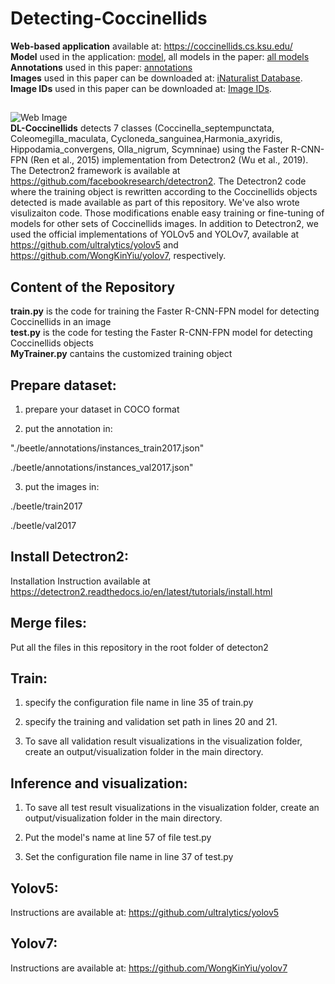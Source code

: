 # Detecting-Coccinellids <br />
__Web-based application__ available at: https://coccinellids.cs.ksu.edu/ <br />
__Model__ used in the application: [model](https://ksuemailprod-my.sharepoint.com/:u:/g/personal/cwang16_ksu_edu/Ec2xffYhA9xLnBhGKEeDBAgBx-ENg0bkDil3i5Wdrw6eEQ?e=m0qs9w), all models in the paper:  [all models](https://ksuemailprod-my.sharepoint.com/:f:/g/personal/cwang16_ksu_edu/EkcBax9QZMdDnmnRWRfYZGIBH79HacgF4SeZd-frlog4oQ?e=ZdO2qs)<br />
__Annotations__ used in this paper: [annotations](https://ksuemailprod-my.sharepoint.com/:f:/g/personal/cwang16_ksu_edu/EgUTIZwyrNFJkJsBycLm-3kB3gHBfI0yfZLy964OEILu_g?e=fiBWc5) <br />
__Images__ used in this paper can be downloaded at: [iNaturalist Database](https://www.inaturalist.org/).  <br />
__Image IDs__ used in this paper can be downloaded at: [Image IDs](https://ksuemailprod-my.sharepoint.com/:f:/g/personal/cwang16_ksu_edu/EgWtcjs8XR5CiZDl9VEf3j4B5c5HgD7P4ZaRqAcXp1cyJQ?e=JmUyqP). 


##
![Web Image](https://i.pinimg.com/originals/9c/40/c6/9c40c67babece19e25859b736afe5fec.jpg) <br /> 
__DL-Coccinellids__ detects 7 classes (Coccinella_septempunctata, Coleomegilla_maculata, Cycloneda_sanguinea,Harmonia_axyridis, Hippodamia_convergens, Olla_nigrum, Scymninae) using the Faster R-CNN-FPN (Ren et al., 2015) implementation from Detectron2 (Wu et al., 2019). The Detectron2 framework is available at https://github.com/facebookresearch/detectron2. The Detectron2 code where the training object is  rewritten according to the Coccinellids objects detected is made available as part of this repository. We've also wrote visulizaiton code. Those modifications enable easy training or fine-tuning of models for other sets of Coccinellids images. In addition to Detectron2, we used the official implementations of YOLOv5 and YOLOv7, available at https://github.com/ultralytics/yolov5 and https://github.com/WongKinYiu/yolov7, respectively. 
<br />


## Content of the Repository
__train.py__ is the code for training the Faster R-CNN-FPN model for detecting Coccinellids in an image <br />
__test.py__ is the code for testing the Faster R-CNN-FPN model for detecting Coccinellids objects <br />
__MyTrainer.py__ cantains the customized training object <br />




## Prepare dataset:

1. prepare your dataset in COCO format

2. put the annotation in:

"./beetle/annotations/instances_train2017.json"

./beetle/annotations/instances_val2017.json"

3. put the images in:

./beetle/train2017

./beetle/val2017

## Install Detectron2:
Installation Instruction available at https://detectron2.readthedocs.io/en/latest/tutorials/install.html

## Merge files:
Put all the files in this repository in the root folder of detecton2

## Train:

1. specify the configuration file name in line 35 of train.py

2. specify the training and validation set path in lines 20 and 21. 

2. To save all validation result visualizations in the visualization folder, create an output/visualization folder in the main directory.

 

## Inference and visualization: 

1. To save all test result visualizations in the visualization folder, create an output/visualization folder in the main directory.

2. Put the model's name at line 57 of file test.py

3. Set the configuration file name in line 37 of test.py

## Yolov5:
Instructions are available at: https://github.com/ultralytics/yolov5


## Yolov7:
Instructions are available at: https://github.com/WongKinYiu/yolov7




